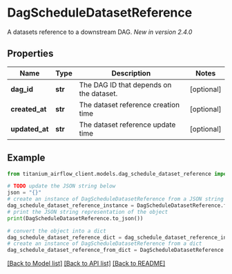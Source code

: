 # DagScheduleDatasetReference

A datasets reference to a downstream DAG.  *New in version 2.4.0* 

## Properties

Name | Type | Description | Notes
------------ | ------------- | ------------- | -------------
**dag_id** | **str** | The DAG ID that depends on the dataset. | [optional] 
**created_at** | **str** | The dataset reference creation time | [optional] 
**updated_at** | **str** | The dataset reference update time | [optional] 

## Example

```python
from titanium_airflow_client.models.dag_schedule_dataset_reference import DagScheduleDatasetReference

# TODO update the JSON string below
json = "{}"
# create an instance of DagScheduleDatasetReference from a JSON string
dag_schedule_dataset_reference_instance = DagScheduleDatasetReference.from_json(json)
# print the JSON string representation of the object
print(DagScheduleDatasetReference.to_json())

# convert the object into a dict
dag_schedule_dataset_reference_dict = dag_schedule_dataset_reference_instance.to_dict()
# create an instance of DagScheduleDatasetReference from a dict
dag_schedule_dataset_reference_from_dict = DagScheduleDatasetReference.from_dict(dag_schedule_dataset_reference_dict)
```
[[Back to Model list]](../README.md#documentation-for-models) [[Back to API list]](../README.md#documentation-for-api-endpoints) [[Back to README]](../README.md)


